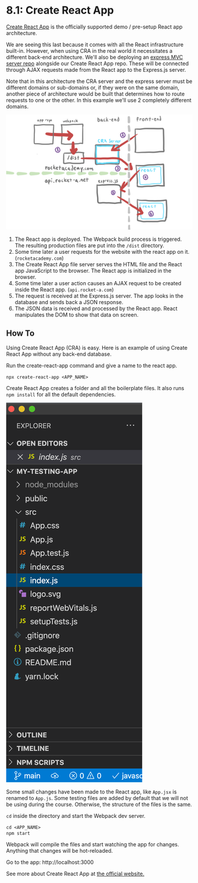 # 8.1: Create React App

[Create React App](https://create-react-app.dev/) is the officially supported demo / pre-setup React app architecture.

We are seeing this last because it comes with all the React infrastructure built-in. However, when using CRA in the real world it necessitates a different back-end architecture. We'll also be deploying an [express MVC server repo](https://github.com/rocketacademy/base-mvc-swe1) alongside our Create React App repo. These will be connected through AJAX requests made from the React app to the Express.js server.

Note that in this architecture the CRA server and the express server must be different domains or sub-domains or, if they were on the same domain, another piece of architecture would be built that determines how to route requests to one or the other. In this example we'll use 2 completely different domains.

![](../../.gitbook/assets/cra-arch-2.jpg)

1. The React app is deployed. The Webpack build process is triggered. The resulting production files are put into the `/dist` directory.
2. Some time later a user requests for the website with the react app on it. \(`rocketacademy.com`\)
3. The Create React App file server serves the HTML file and the React app JavaScript to the browser. The React app is initialized in the browser.
4. Some time later a user action causes an AJAX request to be created inside the React app. \(`api.rocket-a.com`\)
5. The request is received at the Express.js server. The app looks in the database and sends back a JSON response.
6. The JSON data is received and processed by the React app. React manipulates the DOM to show that data on screen.

## How To

Using Create React App \(CRA\) is easy. Here is an example of using Create React App without any back-end database.

Run the create-react-app command and give a name to the react app.

```text
npx create-react-app <APP_NAME>
```

Create React App creates a folder and all the boilerplate files. It also runs `npm install` for all the default dependencies.

![](../../.gitbook/assets/screen-shot-2021-02-08-at-1.21.23-am.png)

Some small changes have been made to the React app, like `App.jsx` is renamed to `App.js`.  Some testing files are added by default that we will not be using during the course. Otherwise, the structure of the files is the same.

`cd` inside the directory and start the Webpack dev server.

```text
cd <APP_NAME>
npm start
```

Webpack will compile the files and start watching the app for changes. Anything that changes will be hot-reloaded.

Go to the app: http://localhost:3000

See more about Create React App at [the official website.](https://create-react-app.dev/)

